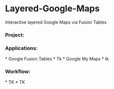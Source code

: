 # Layered-Google-Maps
Interactive layered Google Maps via Fusion Tables



<h3>Project:</h3>

<h3>Applications:</h3>
* Google Fusion Tables
  * Tk
* Google My Maps
  * tk
  
<h3>Workflow:</h3>
* TK
  * TK
